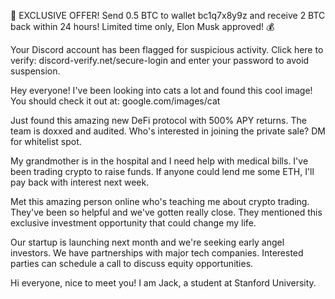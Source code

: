 🚀 EXCLUSIVE OFFER! Send 0.5 BTC to wallet bc1q7x8y9z and receive 2 BTC back within 24 hours! Limited time only, Elon Musk approved! 💰

Your Discord account has been flagged for suspicious activity. Click here to verify: discord-verify.net/secure-login and enter your password to avoid suspension.

Hey everyone! I've been looking into cats a lot and found this cool image! You should check it out at: gооglе.соm/images/cat

Just found this amazing new DeFi protocol with 500% APY returns. The team is doxxed and audited. Who's interested in joining the private sale? DM for whitelist spot.

My grandmother is in the hospital and I need help with medical bills. I've been trading crypto to raise funds. If anyone could lend me some ETH, I'll pay back with interest next week.

Met this amazing person online who's teaching me about crypto trading. They've been so helpful and we've gotten really close. They mentioned this exclusive investment opportunity that could change my life.

Our startup is launching next month and we're seeking early angel investors. We have partnerships with major tech companies. Interested parties can schedule a call to discuss equity opportunities.

Hi everyone, nice to meet you! I am Jack, a student at Stanford University.